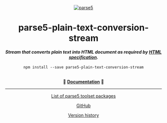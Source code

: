 <p align="center">
    <a href="https://github.com/inikulin/parse5">
        <img src="https://raw.github.com/inikulin/parse5/master/media/logo.png" alt="parse5" />
    </a>
</p>

<div align="center">
<h1>parse5-plain-text-conversion-stream</h1>
<i><b>Stream that converts plain text into HTML document as required by <a href="https://html.spec.whatwg.org/#read-text">HTML specification</a>.</b></i>
</div>
<br>

<div align="center">
<code>npm install --save parse5-plain-text-conversion-stream</code>
</div>
<br>

<p align="center">
  📖 <a href="https://parse5.js.org/modules/parse5_plain_text_conversion_stream.html"><b>Documentation</b></a> 📖
</p>

---

<p align="center">
  <a href="https://github.com/inikulin/parse5/tree/master/docs/list-of-packages.md">List of parse5 toolset packages</a>
</p>

<p align="center">
    <a href="https://github.com/inikulin/parse5">GitHub</a>
</p>

<p align="center">
    <a href="https://github.com/inikulin/parse5/releases">Version history</a>
</p>
